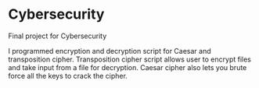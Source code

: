 # Cybersecurity
Final project for Cybersecurity

I programmed encryption and decryption script for Caesar and transposition cipher. Transposition cipher script allows user to encrypt files and take input from a file for decryption. Caesar cipher also lets you brute force all the keys to crack the cipher.  

